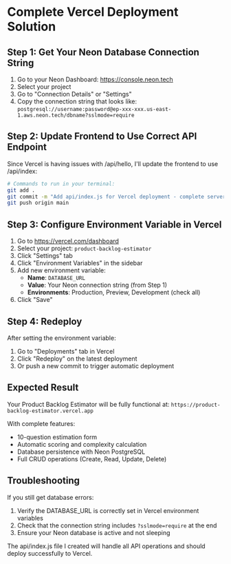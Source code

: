 # Complete Vercel Deployment Solution

## Step 1: Get Your Neon Database Connection String

1. Go to your Neon Dashboard: https://console.neon.tech
2. Select your project
3. Go to "Connection Details" or "Settings"
4. Copy the connection string that looks like:
   `postgresql://username:password@ep-xxx-xxx.us-east-1.aws.neon.tech/dbname?sslmode=require`

## Step 2: Update Frontend to Use Correct API Endpoint

Since Vercel is having issues with /api/hello, I'll update the frontend to use /api/index:

```bash
# Commands to run in your terminal:
git add .
git commit -m "Add api/index.js for Vercel deployment - complete serverless function"
git push origin main
```

## Step 3: Configure Environment Variable in Vercel

1. Go to https://vercel.com/dashboard
2. Select your project: `product-backlog-estimator`
3. Click "Settings" tab
4. Click "Environment Variables" in the sidebar
5. Add new environment variable:
   - **Name**: `DATABASE_URL`
   - **Value**: Your Neon connection string (from Step 1)
   - **Environments**: Production, Preview, Development (check all)
6. Click "Save"

## Step 4: Redeploy

After setting the environment variable:
1. Go to "Deployments" tab in Vercel
2. Click "Redeploy" on the latest deployment
3. Or push a new commit to trigger automatic deployment

## Expected Result

Your Product Backlog Estimator will be fully functional at:
`https://product-backlog-estimator.vercel.app`

With complete features:
- 10-question estimation form
- Automatic scoring and complexity calculation
- Database persistence with Neon PostgreSQL
- Full CRUD operations (Create, Read, Update, Delete)

## Troubleshooting

If you still get database errors:
1. Verify the DATABASE_URL is correctly set in Vercel environment variables
2. Check that the connection string includes `?sslmode=require` at the end
3. Ensure your Neon database is active and not sleeping

The api/index.js file I created will handle all API operations and should deploy successfully to Vercel.